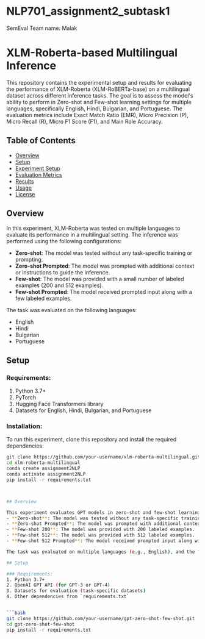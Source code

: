 # NLP701_assignment2_subtask1

SemEval Team name: Malak


# XLM-Roberta-based Multilingual Inference

This repository contains the experimental setup and results for evaluating the performance of XLM-Roberta (XLM-RoBERTa-base) on a multilingual dataset across different inference tasks. The goal is to assess the model's ability to perform in Zero-shot and Few-shot learning settings for multiple languages, specifically English, Hindi, Bulgarian, and Portuguese. The evaluation metrics include Exact Match Ratio (EMR), Micro Precision (P), Micro Recall (R), Micro F1 Score (F1), and Main Role Accuracy.

## Table of Contents
- [Overview](#overview)
- [Setup](#setup)
- [Experiment Setup](#experiment-setup)
- [Evaluation Metrics](#evaluation-metrics)
- [Results](#results)
- [Usage](#usage)
- [License](#license)

## Overview

In this experiment, XLM-Roberta was tested on multiple languages to evaluate its performance in a multilingual setting. The inference was performed using the following configurations:
- **Zero-shot**: The model was tested without any task-specific training or prompting.
- **Zero-shot Prompted**: The model was prompted with additional context or instructions to guide the inference.
- **Few-shot**: The model was provided with a small number of labeled examples (200 and 512 examples).
- **Few-shot Prompted**: The model received prompted input along with a few labeled examples.

The task was evaluated on the following languages:
- English
- Hindi
- Bulgarian
- Portuguese

## Setup

### Requirements:
1. Python 3.7+
2. PyTorch
3. Hugging Face Transformers library
4. Datasets for English, Hindi, Bulgarian, and Portuguese

### Installation:
To run this experiment, clone this repository and install the required dependencies:

```bash
git clone https://github.com/your-username/xlm-roberta-multilingual.git
cd xlm-roberta-multilingual
conda create assignment2NLP
conda activate assignment2NLP
pip install -r requirements.txt



## Overview

This experiment evaluates GPT models in zero-shot and few-shot learning configurations. Specifically, the performance of GPT-based models was assessed using the following methods:
- **Zero-shot**: The model was tested without any task-specific training or prompting.
- **Zero-shot Prompted**: The model was prompted with additional context or instructions to guide the inference.
- **Few-shot 200**: The model was provided with 200 labeled examples.
- **Few-shot 512**: The model was provided with 512 labeled examples.
- **Few-shot 512 Prompted**: The model received prompted input along with 512 labeled examples.

The task was evaluated on multiple languages (e.g., English), and the following metrics were used to assess performance: Exact Match Ratio, Precision, Recall, F1 Score, and Main Role Accuracy.

## Setup

### Requirements:
1. Python 3.7+
2. OpenAI GPT API (for GPT-3 or GPT-4)
3. Datasets for evaluation (task-specific datasets)
4. Other dependencies from `requirements.txt`


```bash
git clone https://github.com/your-username/gpt-zero-shot-few-shot.git
cd gpt-zero-shot-few-shot
pip install -r requirements.txt
